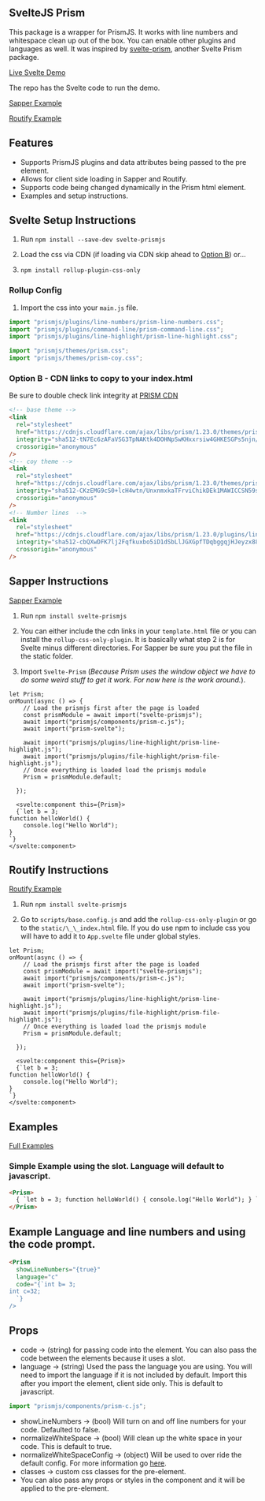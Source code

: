 ## SvelteJS Prism

This package is a wrapper for PrismJS. It works with line numbers and whitespace clean up out of the box. You can enable other plugins and languages as well. It was inspired by [svelte-prism](https://github.com/jakobrosenberg/svelte-prism), another Svelte Prism package.

[Live Svelte Demo](https://phptuts.github.io/Svelte-PrismJS/index.html)

The repo has the Svelte code to run the demo.

[Sapper Example](https://github.com/phptuts/svelte-prismjs-sapper)

[Routify Example](https://github.com/phptuts/routify-prismjs-example)

## Features

- Supports PrismJS plugins and data attributes being passed to the pre element.
- Allows for client side loading in Sapper and Routify.
- Supports code being changed dynamically in the Prism html element.
- Examples and setup instructions.

## Svelte Setup Instructions

1. Run `npm install --save-dev svelte-prismjs`

2. Load the css via CDN (if loading via CDN skip ahead to [Option B](https://github.com/Isaac-Tait/Svelte-PrismJS#option-b---cdn-links-to-copy-to-your-indexhtml)) or...

3. `npm install rollup-plugin-css-only`

### Rollup Config

1. Import the css into your `main.js` file.

```javascript
import "prismjs/plugins/line-numbers/prism-line-numbers.css";
import "prismjs/plugins/command-line/prism-command-line.css";
import "prismjs/plugins/line-highlight/prism-line-highlight.css";

import "prismjs/themes/prism.css";
import "prismjs/themes/prism-coy.css";
```

### Option B - CDN links to copy to your index.html

Be sure to double check link integrity at [PRISM CDN](https://cdnjs.com/libraries/prism)

```html
<!-- base theme -->
<link
  rel="stylesheet"
  href="https://cdnjs.cloudflare.com/ajax/libs/prism/1.23.0/themes/prism.min.css"
  integrity="sha512-tN7Ec6zAFaVSG3TpNAKtk4DOHNpSwKHxxrsiw4GHKESGPs5njn/0sMCUMl2svV4wo4BK/rCP7juYz+zx+l6oeQ=="
  crossorigin="anonymous"
/>
<!-- coy theme -->
<link
  rel="stylesheet"
  href="https://cdnjs.cloudflare.com/ajax/libs/prism/1.23.0/themes/prism-coy.min.css"
  integrity="sha512-CKzEMG9cS0+lcH4wtn/UnxnmxkaTFrviChikDEk1MAWICCSN59sDWIF0Q5oDgdG9lxVrvbENSV1FtjLiBnMx7Q=="
  crossorigin="anonymous"
/>
<!-- Number lines  -->
<link
  rel="stylesheet"
  href="https://cdnjs.cloudflare.com/ajax/libs/prism/1.23.0/plugins/line-numbers/prism-line-numbers.min.css"
  integrity="sha512-cbQXwDFK7lj2Fqfkuxbo5iD1dSbLlJGXGpfTDqbggqjHJeyzx88I3rfwjS38WJag/ihH7lzuGlGHpDBymLirZQ=="
  crossorigin="anonymous"
/>
```

## Sapper Instructions

[Sapper Example](https://github.com/phptuts/svelte-prismjs-sapper)

1. Run `npm install svelte-prismjs`

2. You can either include the cdn links in your `template.html` file or you can install the `rollup-css-only-plugin`. It is basically what step 2 is for Svelte minus different directories. For Sapper be sure you put the file in the static folder.

3. Import `Svelte-Prism` (*Because Prism uses the window object we have to do some weird stuff to get it work. For now here is the work around.*).

```svelte
let Prism;
onMount(async () => {
    // Load the prismjs first after the page is loaded
    const prismModule = await import("svelte-prismjs");
    await import("prismjs/components/prism-c.js");
    await import("prism-svelte");

    await import("prismjs/plugins/line-highlight/prism-line-highlight.js");
    await import("prismjs/plugins/file-highlight/prism-file-highlight.js");
    // Once everything is loaded load the prismjs module
    Prism = prismModule.default;

  });

  <svelte:component this={Prism}>
  {`let b = 3;
function helloWorld() {
	console.log("Hello World");
}
`}
</svelte:component>

```

## Routify Instructions

[Routify Example](https://github.com/phptuts/routify-prismjs-example)

1. Run `npm install svelte-prismjs`

2. Go to `scripts/base.config.js` and add the `rollup-css-only-plugin` or go to the `static/\_\_index.html` file. If you do use npm to include css you will have to add it to `App.svelte` file under global styles.

```svelte
let Prism;
onMount(async () => {
    // Load the prismjs first after the page is loaded
    const prismModule = await import("svelte-prismjs");
    await import("prismjs/components/prism-c.js");
    await import("prism-svelte");

    await import("prismjs/plugins/line-highlight/prism-line-highlight.js");
    await import("prismjs/plugins/file-highlight/prism-file-highlight.js");
    // Once everything is loaded load the prismjs module
    Prism = prismModule.default;

  });

  <svelte:component this={Prism}>
  {`let b = 3;
function helloWorld() {
	console.log("Hello World");
}
`}
</svelte:component>

```

## Examples

[Full Examples](https://phptuts.github.io/Svelte-Prism/)

### Simple Example using the slot. Language will default to javascript.

```html
<Prism>
  { `let b = 3; function helloWorld() { console.log("Hello World"); } `}
</Prism>
```

## Example Language and line numbers and using the code prompt.

```html
<Prism
  showLineNumbers="{true}"
  language="c"
  code="{`int b= 3;
int c=32;
  `}
/>
```

## Props

- code -> (string) for passing code into the element. You can also pass the code between the elements because it uses a slot.
- language -> (string) Used the pass the language you are using. You will need to import the language if it is not included by default. Import this after you import the element, client side only. This is default to javascript.

```javascript
import "prismjs/components/prism-c.js";
```

- showLineNumbers -> (bool) Will turn on and off line numbers for your code. Defaulted to false.
- normalizeWhiteSpace -> (bool) Will clean up the white space in your code. This is default to true.
- normalizeWhiteSpaceConfig -> (object) Will be used to over ride the default config. For more information go [here](https://prismjs.com/plugins/normalize-whitespace/).
- classes -> custom css classes for the pre-element.
- You can also pass any props or styles in the component and it will be applied to the pre-element.
